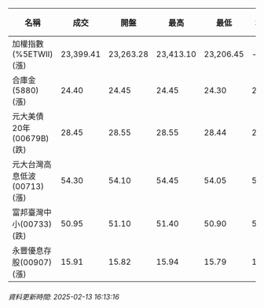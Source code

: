 | 名稱 | 成交 | 開盤 | 最高 | 最低 | 均價 | 成交金額(億) | 昨收 | 漲跌幅 | 漲跌 | 總量 | 昨量 | 振幅 |
| -------- | -------- | -------- | -------- |-------- | -------- | -------- |-------- |-------- |-------- | -------- | -------- |-------- |
|加權指數(%5ETWII) (漲)|23,399.41|23,263.28|23,413.10|23,206.45|-|3,782.01|23,289.75|0.47%|109.66|7,278,972|0|0.89%|
|合庫金(5880) (漲)|24.40|24.45|24.45|24.30|24.38|1.81|24.35|0.21%|0.05|7,419|6,766|0.62%|
|元大美債20年(00679B) (跌)|28.45|28.55|28.55|28.44|28.49|16.77|28.77|1.11%|0.32|58,860|43,392|0.38%|
|元大台灣高息低波(00713) (漲)|54.30|54.10|54.45|54.05|54.34|4.63|53.95|0.65%|0.35|8,528|6,234|0.74%|
|富邦臺灣中小(00733) (跌)|50.95|51.10|51.40|50.90|51.14|0.689|51.05|0.20%|0.10|1,347|1,431|0.98%|
|永豐優息存股(00907) (漲)|15.91|15.82|15.94|15.79|15.89|0.432|15.78|0.82%|0.13|2,720|1,711|0.95%|
###### 資料更新時間: 2025-02-13 16:13:16